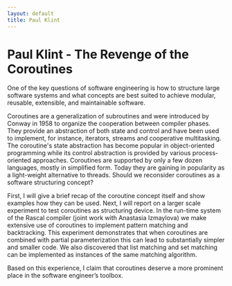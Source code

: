 ```yaml
---
layout: default
title: Paul Klint
---
```


# Paul Klint - The Revenge of the Coroutines

One of the key questions of software engineering is how to structure large software systems and what concepts are best suited to achieve modular, reusable, extensible, and maintainable software.

Coroutines are a generalization of subroutines and were introduced by Conway in 1958 to organize the cooperation between compiler phases. They provide an abstraction of both state and control and have been used to implement, for instance, iterators, streams and cooperative multitasking. The coroutine's state abstraction has become popular in object-oriented programming while its control abstraction is provided by various process-oriented approaches. Coroutines are supported by only a few dozen languages, mostly in simplified form. Today they are gaining in popularity as a light-weight alternative to threads. Should we reconsider coroutines as a software structuring concept?

First, I will give a brief recap of the coroutine concept itself and show examples how they can be used. Next, I will report on a larger scale experiment to test coroutines as structuring device. In the run-time system of the Rascal compiler (joint work with Anastasia Izmaylova) we make extensive use of coroutines to implement pattern matching and backtracking. This experiment demonstrates that when coroutines are combined with partial parameterization this can lead to substantially simpler and smaller code. We also discovered that list matching and set matching can be implemented as instances of the same matching algorithm.

Based on this experience,  I claim that coroutines deserve a more prominent place in the software engineer’s toolbox.
